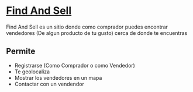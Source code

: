 # [Find And Sell](findandsell.pagodabox.com)

Find And Sell es un sitio donde como comprador puedes encontrar vendedores (De algun producto de tu gusto) cerca de donde te encuentras

## Permite

- Registrarse (Como Comprador o como Vendedor)
- Te geolocaliza
- Mostrar los vendedores en un mapa
- Contactar con un vendendor